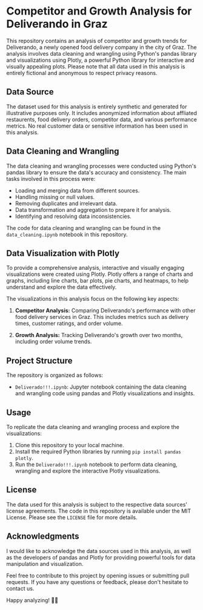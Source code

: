 # Competitor and Growth Analysis for Deliverando in Graz

This repository contains an analysis of competitor and growth trends for Deliverando, a newly opened food delivery company in the city of Graz. The analysis involves data cleaning and wrangling using Python's pandas library and visualizations using Plotly, a powerful Python library for interactive and visually appealing plots. Please note that all data used in this analysis is entirely fictional and anonymous to respect privacy reasons.

## Data Source

The dataset used for this analysis is entirely synthetic and generated for illustrative purposes only. It includes anonymized information about affliated restaurents, food delivery orders, competitor data, and various performance metrics. No real customer data or sensitive information has been used in this analysis.

## Data Cleaning and Wrangling

The data cleaning and wrangling processes were conducted using Python's pandas library to ensure the data's accuracy and consistency. The main tasks involved in this process were:

- Loading and merging data from different sources.
- Handling missing or null values.
- Removing duplicates and irrelevant data.
- Data transformation and aggregation to prepare it for analysis.
- Identifying and resolving data inconsistencies.

The code for data cleaning and wrangling can be found in the `data_cleaning.ipynb` notebook in this repository.

## Data Visualization with Plotly

To provide a comprehensive analysis, interactive and visually engaging visualizations were created using Plotly. Plotly offers a range of charts and graphs, including line charts, bar plots, pie charts, and heatmaps, to help understand and explore the data effectively.

The visualizations in this analysis focus on the following key aspects:

1. **Competitor Analysis:** Comparing Deliverando's performance with other food delivery services in Graz. This includes metrics such as delivery times, customer ratings, and order volume.

2. **Growth Analysis:** Tracking Deliverando's growth over two months, including order volume trends.

## Project Structure

The repository is organized as follows:

- `Deliverado!!!.ipynb`: Jupyter notebook containing the data cleaning and wrangling code using pandas and Plotly visualizations and insights.

## Usage

To replicate the data cleaning and wrangling process and explore the visualizations:

1. Clone this repository to your local machine.
2. Install the required Python libraries by running `pip install pandas plotly`.
3. Run the `Deliverado!!!.ipynb` notebook to perform data cleaning, wrangling and explore the interactive Plotly visualizations.

## License

The data used for this analysis is subject to the respective data sources' license agreements. The code in this repository is available under the MIT License. Please see the `LICENSE` file for more details.

## Acknowledgments

I would like to acknowledge the data sources used in this analysis, as well as the developers of pandas and Plotly for providing powerful tools for data manipulation and visualization.

Feel free to contribute to this project by opening issues or submitting pull requests. If you have any questions or feedback, please don't hesitate to contact us.

Happy analyzing! 🍔🚀
